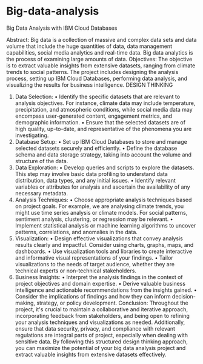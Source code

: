 # Big-data-analysis

Big Data Analysis with IBM Cloud Databases

Abstract:
Big data is a collection of massive and complex data sets and data volume that include the huge quantities of data, data management capabilities, social media analytics and real-time data. Big data analytics is the process of examining large amounts of data.
Objectives:
The objective is to extract valuable insights from extensive datasets, ranging from climate trends to social patterns. The project includes designing the analysis process, setting up IBM Cloud Databases, performing data analysis, and visualizing the results for business intelligence.
DESIGN THINKING
1. Data Selection:
•	Identify the specific datasets that are relevant to analysis objectives. For instance, climate data may include temperature, precipitation, and atmospheric conditions, while social media data may encompass user-generated content, engagement metrics, and demographic information.
•	Ensure that the selected datasets are of high quality, up-to-date, and representative of the phenomena you are investigating.
2. Database Setup:
•	Set up IBM Cloud Databases to store and manage selected datasets securely and efficiently.
•	Define the database schema and data storage strategy, taking into account the volume and structure of the data.
3. Data Exploration:
•	Develop queries and scripts to explore the datasets. This step may involve basic data profiling to understand data distribution, data types, and any initial issues.
•	Identify relevant variables or attributes for analysis and ascertain the availability of any necessary metadata.
4. Analysis Techniques:
•	Choose appropriate analysis techniques based on project goals. For example, we are analysing climate trends, you might use time series analysis or climate models. For social patterns, sentiment analysis, clustering, or regression may be relevant.
•	Implement statistical analysis or machine learning algorithms to uncover patterns, correlations, and anomalies in the data.
5. Visualization:
•	Design effective visualizations that convey analysis results clearly and impactful. Consider using charts, graphs, maps, and dashboards.
•	Use visualization tools and libraries to create interactive and informative visual representations of your findings.
•	Tailor visualizations to the needs of target audience, whether they are technical experts or non-technical stakeholders.
6. Business Insights:
•	Interpret the analysis findings in the context of project objectives and domain expertise.
•	Derive valuable business intelligence and actionable recommendations from the insights gained.
•	Consider the implications of findings and how they can inform decision-making, strategy, or policy development.
Conclusion:
	Throughout the project, it's crucial to maintain a collaborative and iterative approach, incorporating feedback from stakeholders, and being open to refining your analysis techniques and visualizations as needed. Additionally, ensure that data security, privacy, and compliance with relevant regulations are integral parts of project, especially when dealing with sensitive data.
By following this structured design thinking approach, you can maximize the potential of your big data analysis project and extract valuable insights from extensive datasets effectively.

